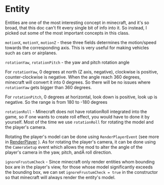 # Entity
Entities are one of the most interesting concept in minecraft, and it's so broad, that this doc can't fit every single bit of info into it. So instead, I picked out some of the most important concepts in this class.

`motionX`, `motionY`, `motionZ` - these three fields determines the motion/speed towards the corresponding axis. This is very useful for making vehicles such as cars or airplanes.

`rotationYaw`, `rotationPitch` - the yaw and pitch rotation angle

For `rotationYaw`, 0 degrees at north (Z axis, negative), clockwise is positive, counter-clockwise is negative. When the angle reach 360 degrees, minecraft will convert it into 0 degrees. So there will be no issues where `rotationYaw` gets bigger than 360 degrees.

For `rotationPitch`, 0 degrees at horizontal, look down is positive, look up is negative. So the range is from 180 to -180 degrees

`rotationRoll` - Minecraft does not have rotationRoll integrated into the game, so if one wants to create roll effect, you would have to done it by yourself. Most of the time we use `rotationRoll` for rotating the model and the player's camera.

Rotating the player's model can be done using `RenderPlayerEvent` (see more in [RenderPlayer](https://github.com/apo11o-M/MCAerial_Mod/tree/master/src#renderplayer) ). As for rotating the player's camera, it can be done using the `CameraSetup` event which allows the mod to alter the angle of the player's camera in the yaw, pitch, andÂ roll direction.

`ignoreFrustumCheck` - Since minecraft only render entities whom bounding box are in the player's view, for those whose model significantly exceeds the bounding box, we can set `ignoreFrustumCheck = true` in the constructor so that minecraft will always render the entity's model.
